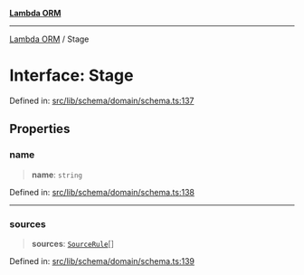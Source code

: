 [**Lambda ORM**](../README.md)

***

[Lambda ORM](../README.md) / Stage

# Interface: Stage

Defined in: [src/lib/schema/domain/schema.ts:137](https://github.com/lambda-orm/lambdaorm-base/blob/5f10bdc7d0f008296efbcbe89bc2bf1ed03aaaef/src/lib/schema/domain/schema.ts#L137)

## Properties

### name

> **name**: `string`

Defined in: [src/lib/schema/domain/schema.ts:138](https://github.com/lambda-orm/lambdaorm-base/blob/5f10bdc7d0f008296efbcbe89bc2bf1ed03aaaef/src/lib/schema/domain/schema.ts#L138)

***

### sources

> **sources**: [`SourceRule`](SourceRule.md)[]

Defined in: [src/lib/schema/domain/schema.ts:139](https://github.com/lambda-orm/lambdaorm-base/blob/5f10bdc7d0f008296efbcbe89bc2bf1ed03aaaef/src/lib/schema/domain/schema.ts#L139)
